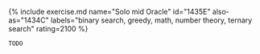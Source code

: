 {% include exercise.md name="Solo mid Oracle" id="1435E" also-as="1434C" labels="binary search, greedy, math, number theory, ternary search" rating=2100 %}

```
TODO
```
